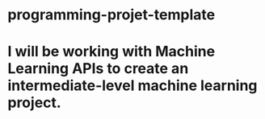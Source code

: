 # programming-projet-template
# I will be working with Machine Learning APIs to create an intermediate-level machine learning project. 
